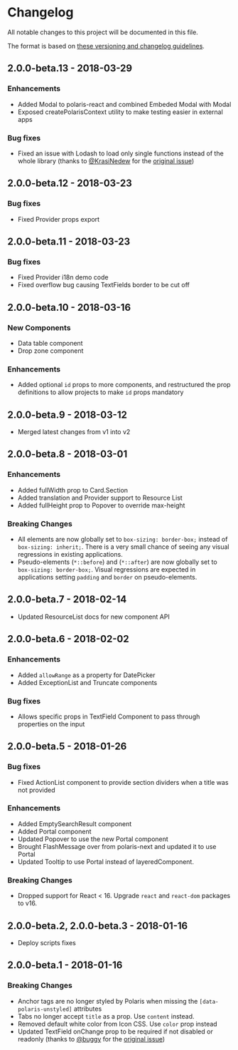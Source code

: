 # Changelog

All notable changes to this project will be documented in this file.

The format is based on [these versioning and changelog guidelines][changelog-guidelines].

<!-- ## Unreleased -->

## 2.0.0-beta.13 - 2018-03-29

### Enhancements

* Added Modal to polaris-react and combined Embeded Modal with Modal
* Exposed createPolarisContext utility to make testing easier in external apps

### Bug fixes

* Fixed an issue with Lodash to load only single functions instead of the whole library (thanks to [@KrasiNedew](https://github.com/KrasiNedew) for the [original issue](https://github.com/Shopify/polaris/issues/283))

## 2.0.0-beta.12 - 2018-03-23

### Bug fixes

* Fixed Provider props export

## 2.0.0-beta.11 - 2018-03-23

### Bug fixes

* Fixed Provider i18n demo code
* Fixed overflow bug causing TextFields border to be cut off

## 2.0.0-beta.10 - 2018-03-16

### New Components

* Data table component
* Drop zone component

### Enhancements

* Added optional `id` props to more components, and restructured the prop definitions to allow projects to make `id` props mandatory

## 2.0.0-beta.9 - 2018-03-12

* Merged latest changes from v1 into v2

## 2.0.0-beta.8 - 2018-03-01

### Enhancements

* Added fullWidth prop to Card.Section
* Added translation and Provider support to Resource List
* Added fullHeight prop to Popover to override max-height

### Breaking Changes

* All elements are now globally set to `box-sizing: border-box;` instead of `box-sizing: inherit;`. There is a very small chance of seeing any visual regressions in existing applications.
* Pseudo-elements (`*::before`) and (`*::after`) are now globally set to `box-sizing: border-box;`. Visual regressions are expected in applications setting `padding` and `border` on pseudo-elements.

## 2.0.0-beta.7 - 2018-02-14

* Updated ResourceList docs for new component API

## 2.0.0-beta.6 - 2018-02-02

### Enhancements

* Added `allowRange` as a property for DatePicker
* Added ExceptionList and Truncate components

### Bug fixes

* Allows specific props in TextField Component to pass through properties on the input

## 2.0.0-beta.5 - 2018-01-26

### Bug fixes

* Fixed ActionList component to provide section dividers when a title was not provided

### Enhancements

* Added EmptySearchResult component
* Added Portal component
* Updated Popover to use the new Portal component
* Brought FlashMessage over from polaris-next and updated it to use Portal
* Updated Tooltip to use Portal instead of layeredComponent.

### Breaking Changes

* Dropped support for React < 16. Upgrade `react` and `react-dom` packages to v16.

## 2.0.0-beta.2, 2.0.0-beta.3 - 2018-01-16

* Deploy scripts fixes

## 2.0.0-beta.1 - 2018-01-16

### Breaking Changes

* Anchor tags are no longer styled by Polaris when missing the `[data-polaris-unstyled]` attributes
* Tabs no longer accept `title` as a prop. Use `content` instead.
* Removed default white color from Icon CSS. Use `color` prop instead
* Updated TextField onChange prop to be required if not disabled or readonly (thanks to [@buggy](https://github.com/buggy) for the [original issue](https://github.com/Shopify/polaris/issues/82))

[changelog-guidelines]: https://github.com/Shopify/polaris/blob/master/documentation/Versioning%20and%20changelog.md
